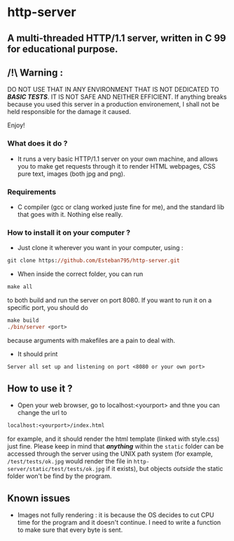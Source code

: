 # http-server
## A multi-threaded HTTP/1.1 server, written in C 99 for educational purpose.

## /!\ Warning : 

DO NOT USE THAT IN ANY ENVIRONMENT THAT IS NOT DEDICATED TO ***BASIC TESTS***. IT IS NOT SAFE AND NEITHER EFFICIENT. If anything breaks because you used this server in a production environement, I shall not be held responsible for the damage it caused.

Enjoy!

### __What does it do__ ?

- It runs a very basic HTTP/1.1 server on your own machine, and allows you to make get requests through it to render HTML webpages, CSS pure text, images (both jpg and png).

### __Requirements__

- C compiler (gcc or clang worked juste fine for me), and the standard lib that goes with it. Nothing else really.


### __How to install it on your computer ?__

- Just clone it wherever you want in your computer, using : 
```ps
git clone https://github.com/Esteban795/http-server.git
```

- When inside the correct folder, you can run 
```ps
make all
``` 
to both build and run the server on port 8080. If you want to run it on a specific port, you should do 
```ps
make build
./bin/server <port>
```
because arguments with makefiles are a pain to deal with.

- It should print
```txt
Server all set up and listening on port <8080 or your own port>
```

## __How to use it ?__

- Open your web browser, go to localhost:\<yourport\> and thne you can change the url to 
```txt
localhost:<yourport>/index.html
```
for example, and it should render the html template (linked with style.css) just fine.
Please keep in mind that ***anything*** within the `static` folder can be accessed through the server using the UNIX path system (for example, `/test/tests/ok.jpg` would render the file in `http-server/static/test/tests/ok.jpg` if it exists), but objects *outside* the static folder won't be find by the program.



## __Known issues__ 

- Images not fully rendering : it is because the OS decides to cut CPU time for the program and it doesn't continue. I need to write a function to make sure that every byte is sent.